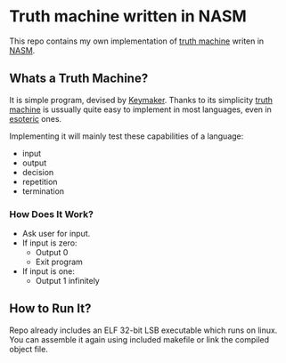 # Truth machine written in NASM
This repo contains my own implementation of [truth machine](https://esolangs.org/wiki/Truth-machine) writen in [NASM](https://nasm.us).

## Whats a Truth Machine?
It is simple program, devised by [Keymaker](https://esolangs.org/wiki/User:Keymaker). 
Thanks to its simplicity [truth machine](https://esolangs.org/wiki/Truth-machine) is ussually quite easy to implement in most languages, even in [esoteric](https://esolangs.org/wiki/Main_Page) ones.

Implementing it will mainly test these capabilities of a language:
* input
* output
* decision
* repetition
* termination

### How Does It Work?
* Ask user for input.
* If input is zero:
  * Output 0
  * Exit program
* If input is one:
  * Output 1 infinitely

## How to Run It?
Repo already includes an ELF 32-bit LSB executable which runs on linux. You can assemble it again using included makefile or link the compiled object file.
